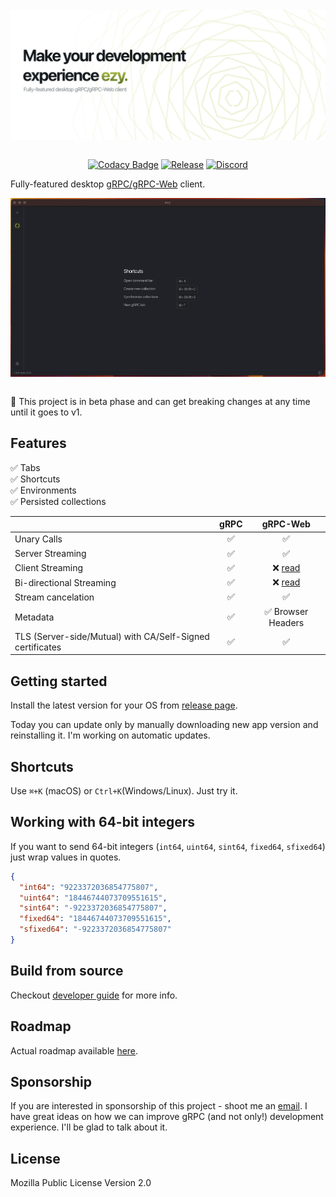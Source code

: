 <br />
<div align="center">
  <picture>
  <img src="docs/logo.png" align="center">
  </picture>
</div>
<div align="center">
<br />

  [![Codacy Badge](https://app.codacy.com/project/badge/Grade/cbb93d09f233416cac9faa326a883a44)](https://www.codacy.com/gh/getezy/ezy/dashboard?utm_source=github.com&amp;utm_medium=referral&amp;utm_content=getezy/ezy&amp;utm_campaign=Badge_Grade)
  [![Release](https://img.shields.io/github/package-json/v/getezy/ezy)](https://github.com/getezy/ezy/releases/latest)
  [![Discord](https://img.shields.io/badge/Discord-7289DA?style=flat&logo=discord&logoColor=white)](https://discord.gg/r26ETPgj6R)

</div>

Fully-featured desktop [gRPC/gRPC-Web](https://grpc.io/) client.

<div align="center">
  <img src="docs/preview.gif" align="center">
</div>
<br />

🚧 This project is in beta phase and can get breaking changes at any time until it goes to v1.

## Features
✅ Tabs  
✅ Shortcuts  
✅ Environments  
✅ Persisted collections  

|                                                           	| gRPC 	|                            gRPC-Web                   |
|-----------------------------------------------------------	|:----:	|:-------------------------------------------------------------:	  |
| Unary Calls                                               	|   ✅  	|                               ✅                               	|
| Server Streaming                                          	|   ✅  	|                               ✅                               	|
| Client Streaming                                          	|   ✅  	| ❌ [read](https://github.com/grpc/grpc-web/blob/master/doc/streaming-roadmap.md#client-streaming-and-half-duplex-streaming) 	  |
| Bi-directional Streaming                                  	|   ✅  	| ❌ [read](https://github.com/grpc/grpc-web/blob/master/doc/streaming-roadmap.md#full-duplex-streaming-over-http) 	  |
| Stream cancelation                                        	|   ✅  	|                               ✅                               	|
| Metadata                                                  	|   ✅  	|                       ✅ Browser Headers                       	|
| TLS (Server-side/Mutual) with CA/Self-Signed certificates 	|   ✅  	|                               ✅                               	|

## Getting started
Install the latest version for your OS from [release page](https://github.com/getezy/ezy/releases/latest).

Today you can update only by manually downloading new app version and reinstalling it. I'm working on automatic updates.

## Shortcuts

Use `⌘+K` (macOS) or `Ctrl+K`(Windows/Linux). Just try it.

## Working with 64-bit integers
If you want to send 64-bit integers (`int64`, `uint64`, `sint64`, `fixed64`, `sfixed64`) just wrap values in quotes.

```json
{
  "int64": "9223372036854775807",
  "uint64": "18446744073709551615",
  "sint64": "-9223372036854775807",
  "fixed64": "18446744073709551615",
  "sfixed64": "-9223372036854775807"
}
```

## Build from source

Checkout [developer guide](https://github.com/getezy/ezy/blob/master/DEVELOPMENT.md) for more info.

## Roadmap

Actual roadmap available [here](https://github.com/orgs/getezy/projects/1/views/1).

## Sponsorship

If you are interested in sponsorship of this project - shoot me an [email](mailto:vasyukov.alexey.v@gmail.com). I have great ideas on how we can improve gRPC (and not only!) development experience. I'll be glad to talk about it.

## License
Mozilla Public License Version 2.0
